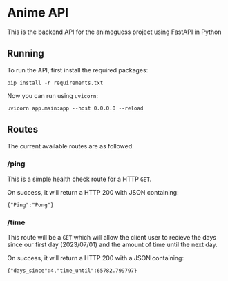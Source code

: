 # Anime API

This is the backend API for the animeguess project using FastAPI in Python

## Running
To run the API, first install the required packages:
```
pip install -r requirements.txt
```

Now you can run using `uvicorn`:
```
uvicorn app.main:app --host 0.0.0.0 --reload
```

## Routes
The current available routes are as followed:

### /ping
This is a simple health check route for a HTTP `GET`.

On success, it will return a HTTP 200 with JSON containing:
```
{"Ping":"Pong"}
```

### /time
This route will be a `GET` which will allow the client user to recieve the days since our first day (2023/07/01) and
the amount of time until the next day.

On success, it will return a HTTP 200 with a JSON containing:
```
{"days_since":4,"time_until":65782.799797}
```